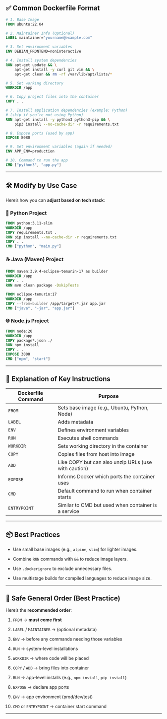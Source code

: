 
## ✅ Common Dockerfile Format

```Dockerfile
# 1. Base Image
FROM ubuntu:22.04

# 2. Maintainer Info (Optional)
LABEL maintainer="yourname@example.com"

# 3. Set environment variables
ENV DEBIAN_FRONTEND=noninteractive

# 4. Install system dependencies
RUN apt-get update && \
    apt-get install -y curl git vim && \
    apt-get clean && rm -rf /var/lib/apt/lists/*

# 5. Set working directory
WORKDIR /app

# 6. Copy project files into the container
COPY . .

# 7. Install application dependencies (example: Python)
# (skip if you’re not using Python)
RUN apt-get install -y python3 python3-pip && \
    pip3 install --no-cache-dir -r requirements.txt

# 8. Expose ports (used by app)
EXPOSE 8080

# 9. Set environment variables (again if needed)
ENV APP_ENV=production

# 10. Command to run the app
CMD ["python3", "app.py"]
```

---

## 🛠️ Modify by Use Case

Here’s how you can **adjust based on tech stack**:

### 🐍 Python Project

```Dockerfile
FROM python:3.11-slim
WORKDIR /app
COPY requirements.txt .
RUN pip install --no-cache-dir -r requirements.txt
COPY . .
CMD ["python", "main.py"]
```

### ☕ Java (Maven) Project

```Dockerfile
FROM maven:3.9.4-eclipse-temurin-17 as builder
WORKDIR /app
COPY . .
RUN mvn clean package -DskipTests

FROM eclipse-temurin:17
WORKDIR /app
COPY --from=builder /app/target/*.jar app.jar
CMD ["java", "-jar", "app.jar"]
```

### 🌐 Node.js Project

```Dockerfile
FROM node:20
WORKDIR /app
COPY package*.json ./
RUN npm install
COPY . .
EXPOSE 3000
CMD ["npm", "start"]
```

---

## 📌 Explanation of Key Instructions

|Dockerfile Command|Purpose|
|---|---|
|`FROM`|Sets base image (e.g., Ubuntu, Python, Node)|
|`LABEL`|Adds metadata|
|`ENV`|Defines environment variables|
|`RUN`|Executes shell commands|
|`WORKDIR`|Sets working directory in the container|
|`COPY`|Copies files from host into image|
|`ADD`|Like COPY but can also unzip URLs (use with caution)|
|`EXPOSE`|Informs Docker which ports the container uses|
|`CMD`|Default command to run when container starts|
|`ENTRYPOINT`|Similar to CMD but used when container is a service|

---

## 📦 Best Practices

- Use small base images (e.g., `alpine`, `slim`) for lighter images.
    
- Combine `RUN` commands with `&&` to reduce image layers.
    
- Use `.dockerignore` to exclude unnecessary files.
    
- Use multistage builds for compiled languages to reduce image size.
    

---

## 🧭 Safe General Order (Best Practice)

Here’s the **recommended order**:

1. `FROM` → **must come first**
    
2. `LABEL` / `MAINTAINER` → (optional metadata)
    
3. `ENV` → before any commands needing those variables
    
4. `RUN` → system-level installations
    
5. `WORKDIR` → where code will be placed
    
6. `COPY` / `ADD` → bring files into container
    
7. `RUN` → app-level installs (e.g., `npm install`, `pip install`)
    
8. `EXPOSE` → declare app ports
    
9. `ENV` → app environment (prod/dev/test)
    
10. `CMD` or `ENTRYPOINT` → container start command
    

---
